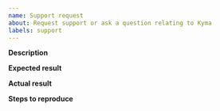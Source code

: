 ```yaml
---
name: Support request
about: Request support or ask a question relating to Kyma
labels: support
---
```


<!-- Thank you for your contribution. Before you submit the issue:
1. Search open and closed issues for duplicates.
2. Read the contributing guidelines.
-->

**Description**

<!-- Provide a clear and concise description of the problem.
Describe where it appears, when it occurred, and what it affects.  -->

<!-- Provide relevant technical details such as the Kubernetes version, the cluster name and provider, the Kyma version, the browser name and version, or the operating system. -->

**Expected result**

<!-- Describe what you expect to happen. -->

**Actual result**

<!-- Describe what happens instead. -->

**Steps to reproduce**

<!-- List the steps to follow to reproduce the bug. Attach any files, links, code samples, or screenshots that could help in investigating the problem. -->
